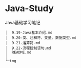 # Java-Study

Java基础学习笔记

```
│  9.19-Java基本介绍.md
│  9.20-类、注释符、变量、数据类型.md
│  9.21-运算符.md
│  9.22-流程控制语句.md
│  README.md
│  
└─img
```



